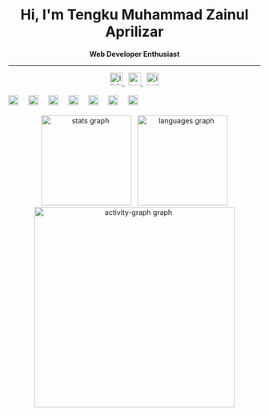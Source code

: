 <h1 align="center"><b>Hi, I'm Tengku Muhammad Zainul Aprilizar</b></h1>

<p align="center"><b>Web Developer Enthusiast</b></p>

<hr/>

<div align="center">
  <a href="https://www.linkedin.com/in/tengkuzainull/" target="_blank">
    <img src="https://img.shields.io/static/v1?message=LinkedIn&logo=linkedin&label=&color=0077B5&logoColor=White&labelColor=&style=for-the-badge" height="25" alt="linkedin logo"  />
  </a> &nbsp;
  <a href="mailto:tengkumzainul@gmail.com" target="_blank">
    <img src="https://img.shields.io/static/v1?message=Gmail&logo=gmail&label=&color=D14836&logoColor=white&labelColor=&style=for-the-badge" height="25" alt="gmail logo"  />
  </a> &nbsp;
  <a href="https://www.instagram.com/tengkumz_" target="_blank">
    <img src="https://img.shields.io/static/v1?message=Instagram&logo=instagram&label=&color=E4405F&logoColor=white&labelColor=&style=for-the-badge" height="25" alt="instagram logo"  />
  </a>
</div>

<br/>

<div align="left">
  <img src="https://cdn.simpleicons.org/html5/E34F26" height="20" alt="html5 logo" />
        <img width="12" />
        <img src="https://cdn.simpleicons.org/css3/1572B6" height="20" alt="css3 logo" />
        <img width="12" />
        <img src="https://cdn.simpleicons.org/javascript/F7DF1E" height="20" alt="javascript logo" />
        <img width="12" />
        <img src="https://cdn.simpleicons.org/php/777BB4" height="20" alt="php logo" />
        <img width="12" />
        <img src="https://cdn.simpleicons.org/laravel/FF2D20" height="20" alt="laravel logo" />
        <img width="12" />
        <img src="https://cdn.simpleicons.org/react/61DAFB" height="20" alt="react logo" />
        <img width="12" />
        <img src="https://cdn.simpleicons.org/mysql/4479A1" height="20" alt="mysql logo" />
</div>

<br/>

<div align="center">
  <img src="https://github-readme-stats.vercel.app/api?username=tengkuzainul&hide_title=false&hide_rank=false&show_icons=true&include_all_commits=true&count_private=true&disable_animations=false&theme=nightowl&locale=en&hide_border=false&order=1" height="180" alt="stats graph" /> &nbsp;
  <img src="https://github-readme-stats.vercel.app/api/top-langs?username=tengkuzainul&locale=en&hide_title=false&layout=compact&card_width=320&langs_count=5&theme=nightowl&hide_border=false&order=2" height="180" alt="languages graph" />
   <br>
  <img src="https://github-readme-activity-graph.vercel.app/graph?username=tengkuzainul&radius=16&theme=nightowl&area=true&order=5" height="400" alt="activity-graph graph"  />
</div>
